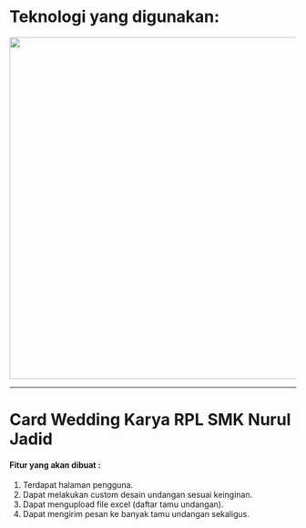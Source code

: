 <h1>Teknologi yang digunakan:</h1>
<div align="center">
  <img src="https://image.web.id/images/imgpsh_fullsize_anim-scaled.jpg" width="600px;" heigth="400px;">
</div>
<hr>
<h1>Card Wedding Karya RPL SMK Nurul Jadid</h1>
<h4>Fitur yang akan dibuat : </h4>
<ol>
  <li>Terdapat halaman pengguna.</li>
  <li>Dapat melakukan custom desain undangan sesuai keinginan.</li>
  <li>Dapat mengupload file excel (daftar tamu undangan).</li>
  <li>Dapat mengirim pesan ke banyak tamu undangan sekaligus.</li>
</ol>
